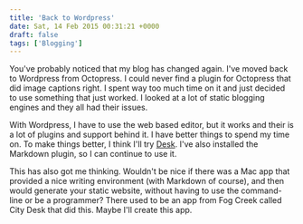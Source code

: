 ```yaml
---
title: 'Back to Wordpress'
date: Sat, 14 Feb 2015 00:31:21 +0000
draft: false
tags: ['Blogging']
---
```


You've probably noticed that my blog has changed again. I've moved back to Wordpress from Octopress. I could never find a plugin for Octopress that did image captions right. I spent way too much time on it and just decided to use something that just worked. I looked at a lot of static blogging engines and they all had their issues. 

With Wordpress, I have to use the web based editor, but it works and their is a lot of plugins and support behind it. I have better things to spend my time on. To make things better, I think I'll try [Desk](http://desk.pm). I've also installed the Markdown plugin, so I can continue to use it. 

This has also got me thinking. Wouldn't be nice if there was a Mac app that provided a nice writing environment (with Markdown of course), and then would generate your static website, without having to use the command-line or be a programmer? There used to be an app from Fog Creek called City Desk that did this. Maybe I'll create this app.
